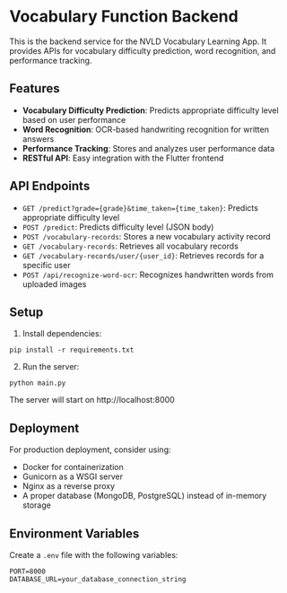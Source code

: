 # Vocabulary Function Backend

This is the backend service for the NVLD Vocabulary Learning App. It provides APIs for vocabulary difficulty prediction, word recognition, and performance tracking.

## Features

- **Vocabulary Difficulty Prediction**: Predicts appropriate difficulty level based on user performance
- **Word Recognition**: OCR-based handwriting recognition for written answers
- **Performance Tracking**: Stores and analyzes user performance data
- **RESTful API**: Easy integration with the Flutter frontend

## API Endpoints

- `GET /predict?grade={grade}&time_taken={time_taken}`: Predicts appropriate difficulty level
- `POST /predict`: Predicts difficulty level (JSON body)
- `POST /vocabulary-records`: Stores a new vocabulary activity record
- `GET /vocabulary-records`: Retrieves all vocabulary records
- `GET /vocabulary-records/user/{user_id}`: Retrieves records for a specific user
- `POST /api/recognize-word-ocr`: Recognizes handwritten words from uploaded images

## Setup

1. Install dependencies:
```
pip install -r requirements.txt
```

2. Run the server:
```
python main.py
```

The server will start on http://localhost:8000

## Deployment

For production deployment, consider using:
- Docker for containerization
- Gunicorn as a WSGI server
- Nginx as a reverse proxy
- A proper database (MongoDB, PostgreSQL) instead of in-memory storage

## Environment Variables

Create a `.env` file with the following variables:
```
PORT=8000
DATABASE_URL=your_database_connection_string
```
